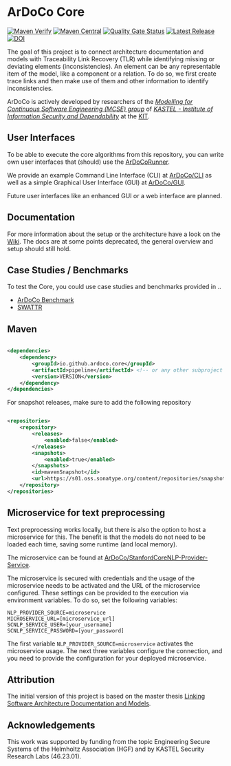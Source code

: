 # ArDoCo Core

[![Maven Verify](https://github.com/ArDoCo/Core/actions/workflows/verify.yml/badge.svg)](https://github.com/ArDoCo/Core/actions/workflows/verify.yml)
[![Maven Central](https://maven-badges.herokuapp.com/maven-central/io.github.ardoco.core/parent/badge.svg)](https://maven-badges.herokuapp.com/maven-central/io.github.ardoco.core/parent)
[![Quality Gate Status](https://sonarcloud.io/api/project_badges/measure?project=ArDoCo_Core&metric=alert_status)](https://sonarcloud.io/dashboard?id=ArDoCo_Core)
[![Latest Release](https://img.shields.io/github/release/ArDoCo/Core.svg)](https://github.com/ArDoCo/Core/releases/latest)
[![DOI](https://zenodo.org/badge/DOI/10.5281/zenodo.7274034.svg)](https://doi.org/10.5281/zenodo.7274034)

The goal of this project is to connect architecture documentation and models with Traceability Link Recovery (TLR) while identifying missing or deviating
elements (inconsistencies).
An element can be any representable item of the model, like a component or a relation.
To do so, we first create trace links and then make use of them and other information to identify inconsistencies.

ArDoCo is actively developed by researchers of
the _[Modelling for Continuous Software Engineering (MCSE) group](https://mcse.kastel.kit.edu)_
of _[KASTEL - Institute of Information Security and Dependability](https://kastel.kit.edu)_ at
the [KIT](https://www.kit.edu).

## User Interfaces

To be able to execute the core algorithms from this repository, you can write own user interfaces that (should) use
the [ArDoCoRunner](https://github.com/ArDoCo/Core/blob/main/pipeline/pipeline-core/src/main/java/edu/kit/kastel/mcse/ardoco/core/execution/runner/ArDoCoRunner.java).

We provide an example Command Line Interface (CLI) at [ArDoCo/CLI](https://github.com/ArDoCo/CLI) as well as a simple Graphical User Interface (GUI)
at [ArDoCo/GUI](https://github.com/ArDoCo/GUI).

Future user interfaces like an enhanced GUI or a web interface are planned.

## Documentation

For more information about the setup or the architecture have a look on the [Wiki](https://github.com/ArDoCo/Core/wiki).
The docs are at some points deprecated, the general overview and setup should still hold.

## Case Studies / Benchmarks

To test the Core, you could use case studies and benchmarks provided in ..

* [ArDoCo Benchmark](https://github.com/ArDoCo/Benchmark)
* [SWATTR](https://github.com/ArDoCo/SWATTR)

## Maven

```xml

<dependencies>
	<dependency>
		<groupId>io.github.ardoco.core</groupId>
		<artifactId>pipeline</artifactId> <!-- or any other subproject -->
		<version>VERSION</version>
	</dependency>
</dependencies>
```

For snapshot releases, make sure to add the following repository

```xml

<repositories>
	<repository>
		<releases>
			<enabled>false</enabled>
		</releases>
		<snapshots>
			<enabled>true</enabled>
		</snapshots>
		<id>mavenSnapshot</id>
		<url>https://s01.oss.sonatype.org/content/repositories/snapshots</url>
	</repository>
</repositories>
```

## Microservice for text preprocessing

Text preprocessing works locally, but there is also the option to host a microservice for this.
The benefit is that the models do not need to be loaded each time, saving some runtime (and local memory).

The microservice can be found at [ArDoCo/StanfordCoreNLP-Provider-Service](https://github.com/ArDoCo/StanfordCoreNLP-Provider-Service/).

The microservice is secured with credentials and the usage of the microservice needs to be activated and the URL of the microservice configured.
These settings can be provided to the execution via environment variables.
To do so, set the following variables:

```env
NLP_PROVIDER_SOURCE=microservice
MICROSERVICE_URL=[microservice_url]
SCNLP_SERVICE_USER=[your_username]
SCNLP_SERVICE_PASSWORD=[your_password]
```

The first variable `NLP_PROVIDER_SOURCE=microservice` activates the microservice usage.
The next three variables configure the connection, and you need to provide the configuration for your deployed microservice.

## Attribution

The initial version of this project is based on the master
thesis [Linking Software Architecture Documentation and Models](https://doi.org/10.5445/IR/1000126194).

## Acknowledgements

This work was supported by funding from the topic Engineering Secure Systems of the Helmholtz Association (HGF) and by
KASTEL Security Research Labs (46.23.01).
